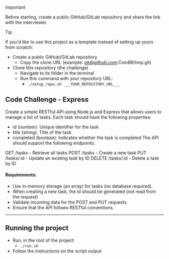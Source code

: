 > [!IMPORTANT]  
> Before starting, create a public GitHub/GitLab repository and share the link with the interviewer.

> [!TIP]  
> If you'd like to use this project as a template instead of setting up yours from scratch:
> - Create a public GitHub/GitLab repository
>   - Copy the clone URL (example: git@github.com:CoinBR/tmp.git) 
> - Clone this repository (the challenge)
>   - Navigate to its folder in the terminal
>   - Run this command with your repository URL: 
>     - `./setup_repo.sh ___YOUR_REPOSITORY_URL___`

## Code Challenge - Express

Create a simple RESTful API using Node.js and Express that allows users to manage a list of tasks. 
Each task should have the following properties:

- id (number): Unique identifier for the task
- title (string): Title of the task
- completed (boolean): Indicates whether the task is completed
The API should support the following endpoints:

GET /tasks - Retrieve all tasks
POST /tasks - Create a new task
PUT /tasks/:id - Update an existing task by ID
DELETE /tasks/:id - Delete a task by ID

#### Requirements:
- Use in-memory storage (an array) for tasks (no database required).
- When creating a new task, the id should be generated (not read from the request)
- Validate incoming data for the POST and PUT requests.
- Ensure that the API follows RESTful conventions.

---

## Running the project
- Run, in the root of the project:
  - `./run.sh`
- Follow the instructions on the script output

